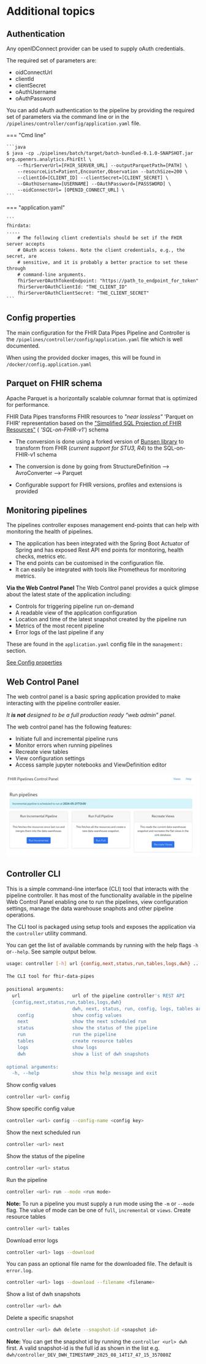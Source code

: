 # Additional topics

## Authentication

Any openIDConnect provider can be used to supply oAuth credentials.

The required set of parameters are:

- oidConnectUrl
- clientId
- clientSecret
- oAuthUsername
- oAuthPassword

You can add oAuth authentication to the pipeline by providing the required set
of parameters via the command line or in the
`/pipelines/controller/config/application.yaml` file.

<!-- prettier-ignore-start -->
=== "Cmd line"

    ```java
    $ java -cp ./pipelines/batch/target/batch-bundled-0.1.0-SNAPSHOT.jar org.openmrs.analytics.FhirEtl \
        --fhirServerUrl=[FHIR_SERVER_URL] --outputParquetPath=[PATH] \
        --resourceList=Patient,Encounter,Observation --batchSize=200 \
        --clientId=[CLIENT_ID] --clientSecret=[CLIENT_SECRET] \
        --OAuthUsername=[USERNAME] --OAuthPassword=[PASSSWORD] \
        --oidConnectUrl= [OPENID_CONNECT_URL] \
    ```
=== "application.yaml"

    ```
    fhirdata:
    .....
        # The following client credentials should be set if the FHIR server accepts
        # OAuth access tokens. Note the client credentials, e.g., the secret, are
        # sensitive, and it is probably a better practice to set these through
        # command-line arguments.
        fhirServerOAuthTokenEndpoint: "https://path_to_endpoint_for_token"
        fhirServerOAuthClientId: "THE_CLIENT_ID"
        fhirServerOAuthClientSecret: "THE_CLIENT_SECRET"
    ```
<!-- prettier-ignore-end -->

## Config properties

The main configuration for the FHIR Data Pipes Pipeline and Controller is the
`/pipelines/controller/config/application.yaml` file which is well documented.

When using the provided docker images, this will be found in
`/docker/config.application.yaml`

## Parquet on FHIR schema

Apache Parquet is a horizontally scalable columnar format that is optimized for
performance.

FHIR Data Pipes transforms FHIR resources to _"near lossless"_ 'Parquet on FHIR'
representation based on the
["Simplified SQL Projection of FHIR Resources"](https://github.com/google/fhir-data-pipes/blob/master/doc/schema.md)
( _'SQL-on-FHIR-v1'_) schema

- The conversion is done using a forked version of
  [Bunsen library](https://github.com/google/fhir-data-pipes/tree/master/bunsen)
  to transform from FHIR (_current support for STU3, R4_) to the SQL-on-FHIR-v1
  schema

- The conversion is done by going from StructureDefinition --> AvroConverter -->
  Parquet

- Configurable support for FHIR versions, profiles and extensions is provided

## Monitoring pipelines

The pipelines controller exposes management end-points that can help with
monitoring the health of pipelines.

- The application has been integrated with the Spring Boot Actuator of Spring
  and has exposed Rest API end points for monitoring, health checks, metrics
  etc.
- The end points can be customised in the configuration file.
- It can easily be integrated with tools like Prometheus for monitoring metrics.

**Via the Web Control Panel** The Web Control panel provides a quick glimpse
about the latest state of the application including:

- Controls for triggering pipeline run on-demand
- A readable view of the application configuration
- Location and time of the latest snapshot created by the pipeline run
- Metrics of the most recent pipeline
- Error logs of the last pipeline if any

These are found in the `application.yaml` config file in the `management:`
section.

[See Config properties](#config-properties)

## Web Control Panel

The web control panel is a basic spring application provided to make interacting
with the pipeline controller easier.

_It **is not** designed to be a full production ready “web admin” panel_.

The web control panel has the following features:

- Initiate full and incremental pipeline runs
- Monitor errors when running pipelines
- Recreate view tables
- View configuration settings
- Access sample jupyter notebooks and ViewDefinition editor

![Web Control Panel](images/pipelines_control_panel.png)

## Controller CLI

This is a simple command-line interface (CLI) tool that interacts with the
pipeline controller. It has most of the functionality available in the pipeline
Web Control Panel enabling one to run the pipelines, view configuration
settings, manage the data warehouse snaphots and other pipeline operations.

The CLI tool is packaged using setup tools and exposes the application via the
`controller` utility command.

You can get the list of available commands by running with the help flags `-h`
or`--help`. See sample output below.

```sh
usage: controller [-h] url {config,next,status,run,tables,logs,dwh} ...

The CLI tool for fhir-data-pipes

positional arguments:
  url                   url of the pipeline controller's REST API
  {config,next,status,run,tables,logs,dwh}
                        dwh, next, status, run, config, logs, tables are the available commands.
    config              show config values
    next                show the next scheduled run
    status              show the status of the pipeline
    run                 run the pipeline
    tables              create resource tables
    logs                show logs
    dwh                 show a list of dwh snapshots

optional arguments:
  -h, --help            show this help message and exit
```

Show config values

```sh
controller <url> config
```

Show specific config value

```sh
controller <url> config --config-name <config key>
```

Show the next scheduled run

```sh
controller <url> next
```

Show the status of the pipeline

```sh
controller <url> status
```

Run the pipeline

```sh
controller <url> run --mode <run mode>
```

**Note:** To run a pipeline you must supply a run mode using the `-m` or
`--mode` flag. The value of mode can be one of `full`, `incremental` or `views`.
Create resource tables

```sh
controller <url> tables
```

Download error logs

```sh
controller <url> logs --download
```

You can pass an optional file name for the downloaded file. The default is
`error.log`.

```sh
controller <url> logs --download --filename <filename>
```

Show a list of dwh snapshots

```sh
controller <url> dwh
```

Delete a specific snapshot

```sh
controller <url> dwh delete --snapshot-id <snapshot id>
```

**Note:** You can get the snapshot id by running the `controller <url> dwh`
first. A valid snapshot-id is the full id as shown in the list e.g.
`dwh/controller_DEV_DWH_TIMESTAMP_2025_08_14T17_47_15_357080Z`
